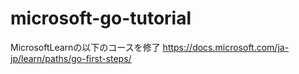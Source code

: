 # microsoft-go-tutorial

MicrosoftLearnの以下のコースを修了
https://docs.microsoft.com/ja-jp/learn/paths/go-first-steps/
